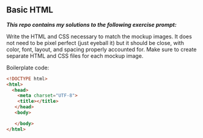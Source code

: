 ## Basic HTML

***This repo contains my solutions to the following exercise prompt:***

Write the HTML and CSS necessary to match the mockup images. It does not need to be pixel perfect (just eyeball it) but it should be close, with color, font, layout, and spacing properly accounted for. Make sure to create separate HTML and CSS files for each mockup image.

Boilerplate code:

```html
<!DOCTYPE html>
<html>
  <head>
    <meta charset="UTF-8">
    <title></title>
   </head>
   <body>

   </body>
</html>
```
